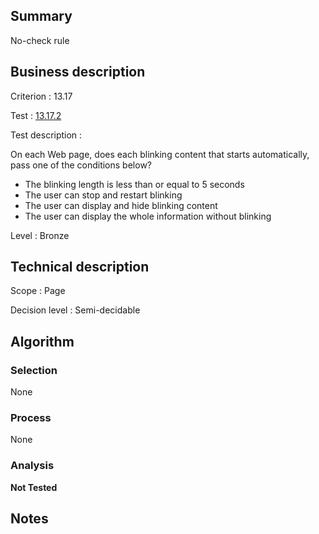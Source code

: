 ## Summary

No-check rule

## Business description

Criterion : 13.17

Test : [13.17.2](http://www.accessiweb.org/index.php/accessiweb-22-english-version.html#test-13-17-2)

Test description :

 On each Web page, does each blinking content that starts automatically, pass one of the conditions below? 

 * The blinking length is less than or equal to 5 seconds
 * The user can stop and restart blinking
 * The user can display and hide blinking content
 * The user can display the whole information without blinking
 

Level : Bronze 

## Technical description

Scope : Page

Decision level : Semi-decidable

## Algorithm

### Selection

None

### Process

None

### Analysis

**Not Tested**

## Notes

